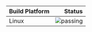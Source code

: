 Build Platform | Status
:--------------|------:
Linux |![passing](https://github.com/SolarianGG/gamedev-dz/workflows/solarian/badge.svg)
